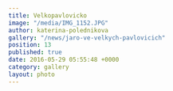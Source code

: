 ```yaml
---
title: Velkopavlovicko
image: "/media/IMG_1152.JPG"
author: katerina-polednikova
gallery: "/news/jaro-ve-velkych-pavlovicich"
position: 13
published: true
date: 2016-05-29 05:55:48 +0000
category: gallery
layout: photo
---
```

